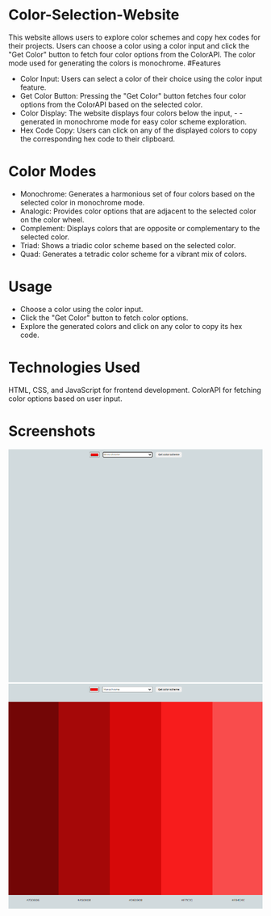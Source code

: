 # Color-Selection-Website
This website allows users to explore color schemes and copy hex codes for their projects. Users can choose a color using a color input and click the "Get Color" button to fetch four color options from the ColorAPI. The color mode used for generating the colors is monochrome.
#Features
- Color Input: Users can select a color of their choice using the color input feature.
- Get Color Button: Pressing the "Get Color" button fetches four color options from the ColorAPI based on the selected color.
- Color Display: The website displays four colors below the input, - - generated in monochrome mode for easy color scheme exploration.
- Hex Code Copy: Users can click on any of the displayed colors to copy the corresponding hex code to their clipboard.
# Color Modes
- Monochrome: Generates a harmonious set of four colors based on the selected color in monochrome mode.
- Analogic: Provides color options that are adjacent to the selected color on the color wheel.
- Complement: Displays colors that are opposite or complementary to the selected color.
- Triad: Shows a triadic color scheme based on the selected color.
- Quad: Generates a tetradic color scheme for a vibrant mix of colors.
# Usage
- Choose a color using the color input.
- Click the "Get Color" button to fetch color options.
- Explore the generated colors and click on any color to copy its hex code.
# Technologies Used
HTML, CSS, and JavaScript for frontend development.
ColorAPI for fetching color options based on user input.

# Screenshots

![Screenshot 1](/images/Capture1.PNG)
![Screenshot 2](/images/Capture2.PNG)
